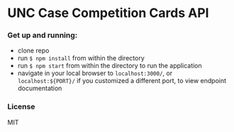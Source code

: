 # UNC Case Competition Cards API

### Get up and running:
* clone repo
* run `$ npm install` from within the directory
* run `$ npm start` from within the directory to run the application
* navigate in your local browser to `localhost:3000/`, or `localhost:${PORT}/` if you customized a different port, to view endpoint documentation

### License
MIT
